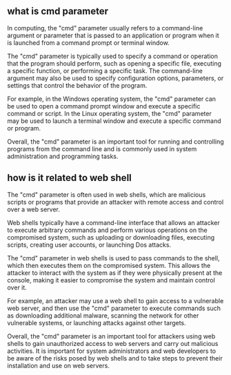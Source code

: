 ## what is cmd parameter
In computing, the "cmd" parameter usually refers to a command-line argument or parameter that is passed to an application or program when it is launched from a command prompt or terminal window.

The "cmd" parameter is typically used to specify a command or operation that the program should perform, such as opening a specific file, executing a specific function, or performing a specific task. The command-line argument may also be used to specify configuration options, parameters, or settings that control the behavior of the program.

For example, in the Windows operating system, the "cmd" parameter can be used to open a command prompt window and execute a specific command or script. In the Linux operating system, the "cmd" parameter may be used to launch a terminal window and execute a specific command or program.

Overall, the "cmd" parameter is an important tool for running and controlling programs from the command line and is commonly used in system administration and programming tasks.


## how is it related to web shell
The "cmd" parameter is often used in web shells, which are malicious scripts or programs that provide an attacker with remote access and control over a web server.

Web shells typically have a command-line interface that allows an attacker to execute arbitrary commands and perform various operations on the compromised system, such as uploading or downloading files, executing scripts, creating user accounts, or launching Dos attacks.

The "cmd" parameter in web shells is used to pass commands to the shell, which then executes them on the compromised system. This allows the attacker to interact with the system as if they were physically present at the console, making it easier to compromise the system and maintain control over it.

For example, an attacker may use a web shell to gain access to a vulnerable web server, and then use the "cmd" parameter to execute commands such as downloading additional malware, scanning the network for other vulnerable systems, or launching attacks against other targets.

Overall, the "cmd" parameter is an important tool for attackers using web shells to gain unauthorized access to web servers and carry out malicious activities. It is important for system administrators and web developers to be aware of the risks posed by web shells and to take steps to prevent their installation and use on web servers.



